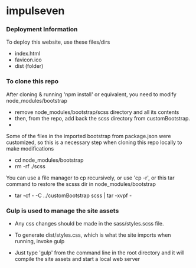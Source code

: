# impulseven

### Deployment Information

To deploy this website, use these files/dirs
 - index.html
 - favicon.ico
 - dist (folder)
 
 ### To clone this repo
 
 After cloning & running 'npm install' or equivalent, you need to modify node_modules/bootstrap
 - remove node_modules/bootstrap/scss directory and all its contents
 - then, from the repo, add back the scss directory from customBootstrap.
 - 
 Some of the files in the imported bootstrap from package.json were customized, so this is a necessary
 step when cloning this repo locally to make modifications

 - cd node_modules/bootstrap
 - rm -rf ./scss

 You can use a file manager to cp recursively, or use 'cp -r', or this tar command to restore the scsss dir in node_modules/bootstrap
 - tar -cf - -C ../customBootstrap scss | tar -xvpf -

### Gulp is used to manage the site assets
 - Any css changes should be made in the sass/styles.scss file.
 - To generate dist/styles.css, which is what the site imports when running, invoke gulp
 
  - Just type 'gulp' from the command line in the root directory and it will compile the site assets and start a local web server
